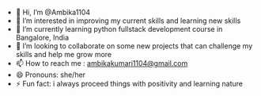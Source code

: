 - 👋 Hi, I’m @Ambika1104
- 👀 I’m interested in improving my current skills and learning new skills
- 🌱 I’m currently learning python fullstack development course in Bangalore, India
- 💞️ I’m looking to collaborate on some new projects that can challenge my skills and help me grow more
- 📫 How to reach me : ambikakumari1104@gmail.com
- 😄 Pronouns: she/her
- ⚡ Fun fact: i always proceed things with positivity and learning nature

<!---
Ambika1104/Ambika1104 is a ✨ special ✨ repository because its `README.md` (this file) appears on your GitHub profile.
You can click the Preview link to take a look at your changes.
--->
